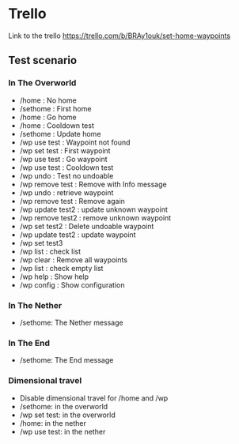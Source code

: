# Trello

Link to the trello https://trello.com/b/BRAy1ouk/set-home-waypoints

## Test scenario

### In The Overworld

* /home : No home
* /sethome : First home
* /home : Go home
* /home : Cooldown test
* /sethome : Update home
* /wp use test : Waypoint not found
* /wp set test : First waypoint
* /wp use test : Go waypoint
* /wp use test : Cooldown test
* /wp undo : Test no undoable
* /wp remove test : Remove with Info message
* /wp undo : retrieve waypoint
* /wp remove test : Remove again
* /wp update test2 : update unknown waypoint
* /wp remove test2 : remove unknown waypoint
* /wp set test2 : Delete undoable waypoint
* /wp update test2 : update waypoint
* /wp set test3
* /wp list : check list
* /wp clear : Remove all waypoints
* /wp list : check empty list
* /wp help : Show help
* /wp config : Show configuration

### In The Nether

* /sethome: The Nether message

### In The End

* /sethome: The End message

### Dimensional travel

* Disable dimensional travel for /home and /wp
* /sethome: in the overworld
* /wp set test: in the overworld
* /home: in the nether
* /wp use test: in the nether